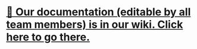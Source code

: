 # [📜 Our documentation (editable by all team members) is in our wiki. Click here to go there.](https://github.com/brightonfrc/2024/wiki)
<!--Example code is nothing but comments.-->
<!--testOnline-->
